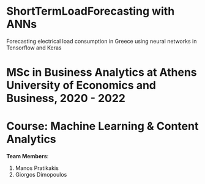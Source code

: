 # ShortTermLoadForecasting with ANNs
 Forecasting electrical load consumption in Greece using neural networks in Tensorflow and Keras
 
# MSc in Business Analytics at Athens University of Economics and Business, 2020 - 2022  
# Course: Machine Learning & Content Analytics

**Team Members**:
1. Manos Pratikakis   
2. Giorgos Dimopoulos  
